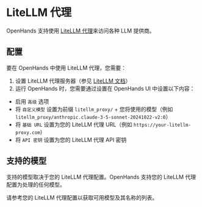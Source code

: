 # LiteLLM 代理

OpenHands 支持使用 [LiteLLM 代理](https://docs.litellm.ai/docs/proxy/quick_start)来访问各种 LLM 提供商。

## 配置

要在 OpenHands 中使用 LiteLLM 代理，您需要：

1. 设置 LiteLLM 代理服务器（参见 [LiteLLM 文档](https://docs.litellm.ai/docs/proxy/quick_start)）
2. 运行 OpenHands 时，您需要通过设置在 OpenHands UI 中设置以下内容：
  * 启用 `高级` 选项
  * 将 `自定义模型` 设置为前缀 `litellm_proxy/` + 您将使用的模型（例如 `litellm_proxy/anthropic.claude-3-5-sonnet-20241022-v2:0`）
  * 将 `基础 URL` 设置为您的 LiteLLM 代理 URL（例如 `https://your-litellm-proxy.com`）
  * 将 `API 密钥` 设置为您的 LiteLLM 代理 API 密钥

## 支持的模型

支持的模型取决于您的 LiteLLM 代理配置。OpenHands 支持您的 LiteLLM 代理配置为处理的任何模型。

请参考您的 LiteLLM 代理配置以获取可用模型及其名称的列表。
